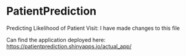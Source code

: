 # PatientPrediction
Predicting Likelihood of Patient Visit:
I have made changes to this file

Can find the application deployed here: https://patientprediction.shinyapps.io/actual_app/
